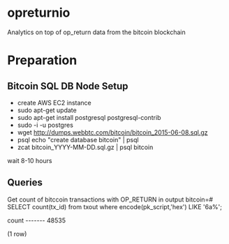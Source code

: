 # opreturnio
Analytics on top of op_return data from the bitcoin blockchain

# Preparation
## Bitcoin SQL DB Node Setup
- create AWS EC2 instance
- sudo apt-get update
- sudo apt-get install postgresql postgresql-contrib
- sudo -i -u postgres
- wget http://dumps.webbtc.com/bitcoin/bitcoin_2015-06-08.sql.gz
- psql echo "create database bitcoin" | psql
- zcat bitcoin_YYYY-MM-DD.sql.gz | psql bitcoin

wait 8-10 hours

## Queries

Get count of bitccoin transactions with OP_RETURN in output
bitcoin=# SELECT count(tx_id) from txout where encode(pk_script,'hex') LIKE '6a%';

 count
\-------
 48535
 
\(1 row\)
